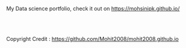 My Data science portfolio, check it out on https://mohsinipk.github.io/


<br><br><br>
Copyright Credit : https://github.com/Mohit2008/mohit2008.github.io
